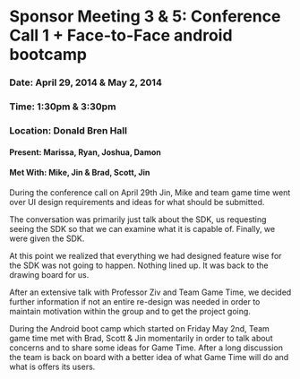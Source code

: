 # Sponsor Meeting 3 & 5: Conference Call 1 + Face-to-Face android bootcamp

### Date: April 29, 2014 &  May 2, 2014
### Time: 1:30pm &  3:30pm
### Location: Donald Bren Hall 

#### Present: Marissa, Ryan, Joshua, Damon

#### Met With: Mike, Jin &  Brad, Scott, Jin

During the conference call on April 29th Jin, Mike and team game time went over UI design requirements and ideas for what should be submitted.

The conversation was primarily just talk about the SDK, us requesting seeing the SDK so that we can examine what it is capable of.  Finally, we were given the SDK.

At this point we realized that everything we had designed feature wise for the SDK was not going to happen.  Nothing lined up.  It was back to the drawing board for us.

After an extensive talk with Professor Ziv and Team Game Time, we decided further information if not an entire re-design was needed in order to maintain motivation within the group and to get the project going.

During the Android boot camp which started on Friday May 2nd, Team game time met with Brad, Scott & Jin momentarily in order to talk about concerns and to share some ideas for Game Time.  After a long discussion the team is back on board with a better idea of what Game Time will do and what is offers its users. 

